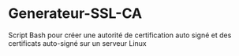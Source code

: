 # Generateur-SSL-CA
Script Bash pour créer une autorité de certification auto signé et des certificats auto-signé sur un serveur Linux
